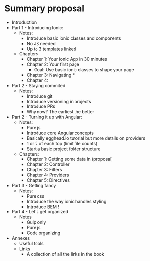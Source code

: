 # Summary proposal

* Introduction
* Part 1 - Introducing Ionic: 
    * Notes:
        * Introduce basic ionic classes and components
        * No JS needed
        * Up to 3 templates linked
    * Chapters
        * Chapter 1: Your ionic App in 30 minutes
        * Chapter 2: Your first page
            * Goal: Use basic ionic classes to shape your page
        * Chapter 3: Navigating
            * 
        * Chapter 4: 
* Part 2 - Staying commited
    * Notes:
        * Introduce git
        * Introduce versioning in projects
        * Introduce PRs
        * Why now? The earliest the better
* Part 2 - Turning it up with Angular:
    * Notes:
        * Pure js
        * Introduce core Angular concepts
        * Basically egghead.io tutorial but more details on providers
        * 1 or 2 of each top (limit file counts)
        * Start a basic project folder structure
    * Chapters:
        * Chapter 1: Getting some data in (proposal)
        * Chapter 2: Controller
        * Chapter 3: Filters
        * Chapter 4: Providers
        * Chapter 5: Directives
* Part 3 - Getting fancy
    * Notes:
        * Pure css
        * Introduce the way ionic handles styling
        * Introduce BEM !
* Part 4 - Let's get organized
    * Notes
        * Gulp only
        * Pure js
        * Code organizing
* Annexes
    * Useful tools
    * Links
        * A collection of all the links in the book